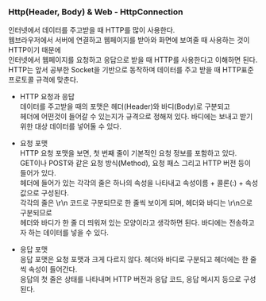 ### Http(Header, Body) & Web - HttpConnection

인터넷에서 데이터를 주고받을 때 HTTP를 많이 사용한다.  
웹브라우저에서 서버에 연결하고 웹페이지를 받아와 화면에 보여줄 때 사용하는 것이 HTTP이기 때문에  
인터넷에서 웹페이지를 요청하고 응답으로 받을 때 HTTP를 사용한다고 이해하면 된다.  
HTTP는 앞서 공부한 Socket을 기반으로 동작하며 데이터를 주고 받을 때 HTTP표준 프로토콜 규격에 맞춘다.  

+ HTTP 요청과 응답  
  데이터를 주고받을 때의 포맷은 헤더(Header)와 바디(Body)로 구분되고  
  헤더에 어떤것이 들어갈 수 있는지가 규격으로 정해져 있다. 바디에는 보내고 받기위한 대상 데이터를 넣어둘 수 있다.

+ 요청 포맷  
  HTTP 요청 포맷을 보면, 첫 번째 줄이 기본적인 요청 정보를 포함하고 있다.  
  GET이나 POST와 같은 요청 방식(Method), 요청 패스 그리고 HTTP 버전 등이 들어가 있다.  
  헤더에 들어가 있는 각각의 줄은 하나의 속성을 나타내고 속성이름 + 콜론(:) + 속성값으로 구성된다.  
  각각의 줄은 \r\n 코드로 구분되므로 한 줄씩 보이게 되며, 헤더와 바디는 \r\n으로 구분되므로  
  헤더와 바디가 한 줄 더 띄워져 있는 모양이라고 생각하면 된다. 바디에는 전송하고자 하는 데이터를 넣을 수 있다.

+ 응답 포맷  
  응답 포맷은 요청 포맷과 크게 다르지 않다. 헤더와 바디로 구분되고 헤더에는 한 줄씩 속성이 들어간다.  
  응답의 첫 줄은 상태를 나타내며 HTTP 버전과 응답 코드, 응답 메시지 등으로 구성된다.
